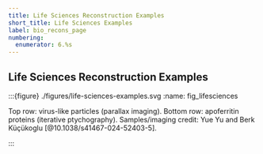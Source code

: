 ```yaml
---
title: Life Sciences Reconstruction Examples
short_title: Life Sciences Examples
label: bio_recons_page
numbering:
  enumerator: 6.%s
---
```


## Life Sciences Reconstruction Examples

:::{figure} ./figures/life-sciences-examples.svg
:name: fig_lifesciences

Top row: virus-like particles (parallax imaging).
Bottom row: apoferritin proteins (iterative ptychography).
Samples/imaging credit: Yue Yu and Berk Küçükoglu [@10.1038/s41467-024-52403-5].

:::
